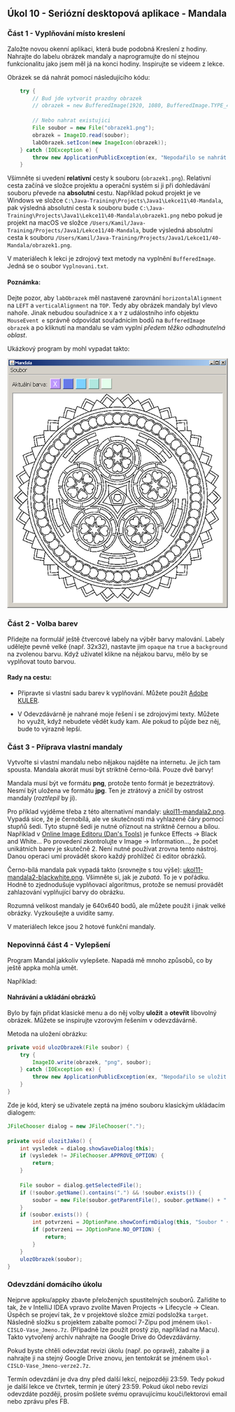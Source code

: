 Úkol 10 - Seriózní desktopová aplikace - Mandala
------------------------------------------------


### Část 1 - Vyplňování místo kreslení

Založte novou okenní aplikaci, která bude podobná Kreslení z hodiny.
Nahrajte do labelu obrázek mandaly a naprogramujte do ní stejnou
funkcionalitu jako jsem měl já na konci hodiny.
Inspirujte se videem z lekce.

Obrázek se dá nahrát pomocí následujícího kódu:

~~~Java
    try {
        // Bud jde vytvorit prazdny obrazek
        // obrazek = new BufferedImage(1920, 1080, BufferedImage.TYPE_4BYTE_ABGR);

        // Nebo nahrat existujici
        File soubor = new File("obrazek1.png");
        obrazek = ImageIO.read(soubor);
        labObrazek.setIcon(new ImageIcon(obrazek));
    } catch (IOException e) {
        throw new ApplicationPublicException(ex, "Nepodařilo se nahrát obrázek mandaly ze souboru " + soubor.getAbsolutePath());
    }
~~~

Všimněte si uvedení **relativní** cesty k souboru (`obrazek1.png`).
Relativní cesta začíná ve složce projektu a operační systém
si ji při dohledávání souboru převede na **absolutní** cestu.
Například pokud projekt je ve Windows ve složce `C:\Java-Training\Projects\Java1\Lekce11\40-Mandala`,
pak výsledná absolutní cesta k souboru bude `C:\Java-Training\Projects\Java1\Lekce11\40-Mandala\obrazek1.png`
nebo pokud je projekt na macOS ve složce `/Users/Kamil/Java-Training/Projects/Java1/Lekce11/40-Mandala`,
bude výsledná absolutní cesta k souboru
`/Users/Kamil/Java-Training/Projects/Java1/Lekce11/40-Mandala/obrazek1.png`.


V materiálech k lekci je zdrojový text metody na vyplnění `BufferedImage`.
Jedná se o soubor `Vyplnovani.txt`.



#### Poznámka:
Dejte pozor, aby <code>labObrazek</code> měl nastavené zarovnání <code>horizontalAlignment</code> na <code>LEFT</code>
a <code>verticalAlignment</code> na <code>TOP</code>.
Tedy aby obrázek mandaly byl vlevo nahoře.
Jinak nebudou souřadnice <code>X</code> a <code>Y</code> z událostního info objektu
<code>MouseEvent e</code> správně odpovídat souřadnicím bodů na
<code>BufferedImage obrazek</code> a po kliknutí na mandalu se vám vyplní
*předem těžko odhadnutelná oblast*.


Ukázkový program by mohl vypadat takto:

![](ukol11-program.png)



### Část 2 - Volba barev

Přidejte na formulář ještě čtvercové labely na výběr barvy malování.
Labely udělejte pevně velké (např. 32x32), nastavte jim
`opaque` na `true` a `background` na zvolenou barvu.
Když uživatel klikne na nějakou barvu, mělo by se vyplňovat
touto barvou.


#### Rady na cestu:

- Připravte si vlastní sadu barev k vyplňování.
Můžete použít <a href="https://color.adobe.com">Adobe KULER</a>.

- V Odevzdávárně je nahrané moje řešení i se zdrojovými texty.
Můžete ho využít, když nebudete vědět kudy kam.
Ale pokud to půjde bez něj, bude to výrazně lepší.


            


### Část 3 - Příprava vlastní mandaly

Vytvořte si vlastní mandalu nebo nějakou najděte na internetu. Je jich tam spousta.
Mandala akorát musí být striktně černo-bílá. Pouze dvě barvy!

Mandala musí být ve formátu **png**, protože tento formát je bezeztrátový.
Nesmí být uložena ve formátu **jpg**. Ten je ztrátový a zničil by ostrost mandaly (*roztřepil* by ji).

Pro příklad vyjděme třeba z této alternativní mandaly:
[ukol11-mandala2.png](ukol11-mandala2.png).
Vypadá sice, že je černobílá, ale ve skutečnosti
má vyhlazené čáry pomocí stupňů šedi.
Tyto stupně šedi je nutné oříznout na striktně černou a bílou.
Například v [Online Image Editoru (Dan's Tools)](https://www.favicon-generator.org/image-editor/)
je funkce Effects -> Black and White...
Po provedení zkontrolujte v Image -> Information..., že počet unikátních barev je skutečně 2.
Není nutné používat zrovna tento nástroj.
Danou operaci umí provádět skoro každý prohlížeč či editor obrázků.

Černo-bílá mandala pak vypadá takto (srovnejte s tou výše):
[ukol11-mandala2-blackwhite.png](ukol11-mandala2-blackwhite.png).
Všimněte si, jak je *zubatá*. To je v pořádku. Hodně to zjednodušuje vyplňovací algoritmus,
protože se nemusí provádět zahlazování vyplňující barvy do obrázku.

Rozumná velikost mandaly je 640x640 bodů, ale můžete použít i jinak velké obrázky.
Vyzkoušejte a uvidíte samy.

V materiálech lekce jsou 2 hotové funkční mandaly.





### Nepovinná část 4 - Vylepšení


Program Mandal jakkoliv vylepšete.
Napadá mě mnoho způsobů, co by ještě appka mohla umět.

Například:

#### Nahrávání a ukládání obrázků

Bylo by fajn přidat klasické menu a do něj volby **uložit** a **otevřít**
libovolný obrázek.
Můžete se inspirujte vzorovým řešením v odevzdávárně.

Metoda na uložení obrázku:
~~~Java
private void ulozObrazek(File soubor) {
    try {
        ImageIO.write(obrazek, "png", soubor);
    } catch (IOException ex) {
        throw new ApplicationPublicException(ex, "Nepodařilo se uložit obrázek mandaly do souboru " + soubor.getAbsolutePath());
    }
}
~~~

Zde je kód, který se uživatele zeptá na jméno souboru
klasickým ukládacím dialogem:

~~~Java
JFileChooser dialog = new JFileChooser(".");

private void ulozitJako() {
    int vysledek = dialog.showSaveDialog(this);
    if (vysledek != JFileChooser.APPROVE_OPTION) {
        return;
    }

    File soubor = dialog.getSelectedFile();
    if (!soubor.getName().contains(".") && !soubor.exists()) {
        soubor = new File(soubor.getParentFile(), soubor.getName() + ".png");
    }
    if (soubor.exists()) {
        int potvrzeni = JOptionPane.showConfirmDialog(this, "Soubor " + soubor.getName() + " už existuje.\nChcete jej přepsat?", "Přepsat soubor?", JOptionPane.YES_NO_OPTION);
        if (potvrzeni == JOptionPane.NO_OPTION) {
            return;
        }
    }
    ulozObrazek(soubor);
}
~~~

            

### Odevzdání domácího úkolu

Nejprve appku/appky zbavte přeložených spustitelných souborů.
Zařídíte to tak, že v IntelliJ IDEA vpravo zvolíte
Maven Projects -> Lifecycle -> Clean.
Úspěch se projeví tak, že v projektové složce zmizí
podsložka `target`.
Následně složku s projektem
zabalte pomocí 7-Zipu pod jménem `Ukol-CISLO-Vase_Jmeno.7z`.
(Případně lze použít prostý zip, například na Macu).
Takto vytvořený archív nahrajte na Google Drive do Odevzdávárny.

Pokud byste chtěli odevzdat revizi úkolu (např. po opravě),
zabalte ji a nahrajte ji na stejný Google Drive znovu,
jen tentokrát se jménem `Ukol-CISLO-Vase_Jmeno-verze2.7z`.

Termín odevzdání je dva dny před další lekcí, nejpozději 23:59.
Tedy pokud je další lekce ve čtvrtek, termín je úterý 23:59.
Pokud úkol nebo revizi odevzdáte později,
prosím pošlete svému opravujícímu kouči/lektorovi email nebo zprávu přes FB.
